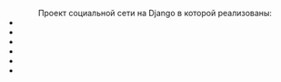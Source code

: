 <ul align="center">
    Проект социальной сети на Django в которой реализованы:
    <li></li>
    <li></li>
    <li></li>
    <li></li>
    <li></li>
    <li></li>
</ul>